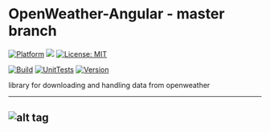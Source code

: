 # OpenWeather-Angular - master branch

[![Platform](https://img.shields.io/badge/platform-Angular-blue.svg)](https://angular.io/)
<a target="_blank" href="https://www.paypal.me/GuepardoApps" title="Donate using PayPal"><img src="https://img.shields.io/badge/paypal-donate-blue.svg" /></a>
[![License: MIT](https://img.shields.io/badge/License-MIT-blue.svg)](https://opensource.org/licenses/MIT)

[![Build](https://img.shields.io/badge/build-passing-green.svg)](https://github.com/OpenWeatherLib/OpenWeather-Angular/tree/master/src/)
[![UnitTests](https://img.shields.io/badge/UnitTests-failing-red.svg)](https://github.com/OpenWeatherLib/OpenWeather-Angular/tree/master/src/)
[![Version](https://img.shields.io/badge/version-v0.2.0.180922-green.svg)](https://github.com/OpenWeatherLib/OpenWeather-Angular/tree/master/src/)

library for downloading and handling data from openweather

---
![alt tag](https://github.com/OpenWeatherLib/OpenWeather-Angular/blob/master/screenshots/img001.png)
---
